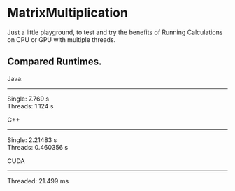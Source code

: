 # MatrixMultiplication
Just a little playground, to test and try the benefits of Running Calculations on CPU or GPU with multiple threads.

Compared Runtimes.
---

Java: <br>
___________________
Single: 7.769 s <br>
Threads: 1.124 s

C++ <br>
_______________________
Single:  2.21483 s <br>
Threads: 0.460356 s

CUDA
__________________
Threaded: 21.499 ms